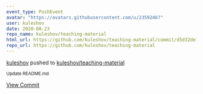 ```yaml
---
event_type: PushEvent
avatar: "https://avatars.githubusercontent.com/u/2359246?"
user: kuleshov
date: 2020-08-23
repo_name: kuleshov/teaching-material
html_url: https://github.com/kuleshov/teaching-material/commit/d5d32de18ea02f4573721e6d6decc2b9cc3e5421
repo_url: https://github.com/kuleshov/teaching-material
---
```


<a href='https://github.com/kuleshov' target='_blank'>kuleshov</a> pushed to <a href='https://github.com/kuleshov/teaching-material' target='_blank'>kuleshov/teaching-material</a>

<small>Update README.md</small>

<a href='https://github.com/kuleshov/teaching-material/commit/d5d32de18ea02f4573721e6d6decc2b9cc3e5421' target='_blank'>View Commit</a>